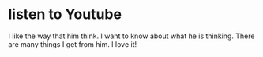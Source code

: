 # listen to Youtube
I like the way that him think. I want to know about what he is thinking. There are many things I get from him.
I love it!